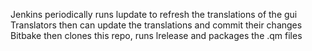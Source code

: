 Jenkins periodically runs lupdate to refresh the translations of the gui
Translators then can update the translations and commit their changes
Bitbake then clones this repo, runs lrelease and packages the .qm files
